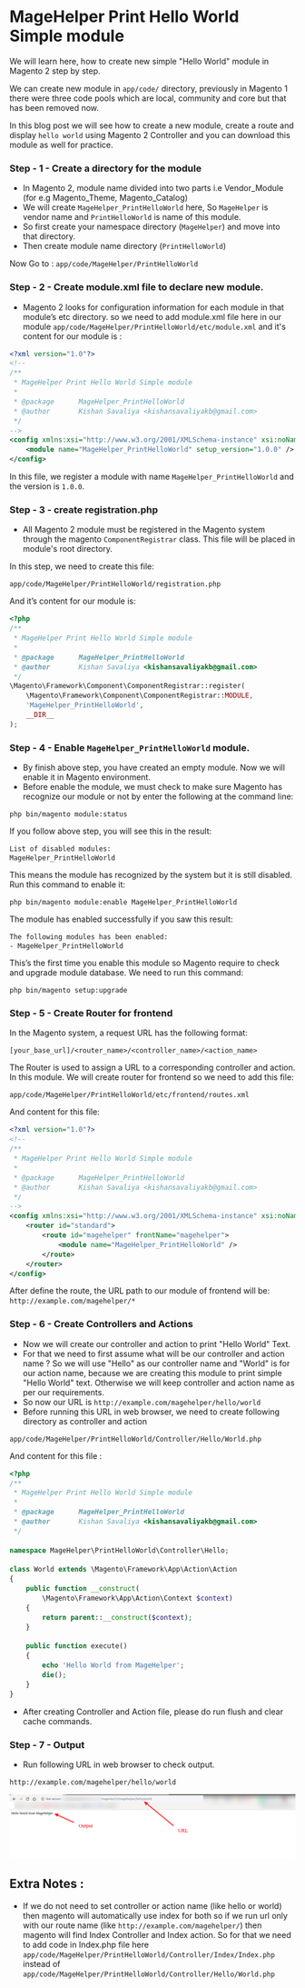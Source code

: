 # MageHelper Print Hello World Simple module

We will learn here, how to create new simple "Hello World" module in Magento 2 step by step.

We can create new module in `app/code/` directory, previously in Magento 1 there were three code pools which are local, community and core but that has been removed now.

In this blog post we will see how to create a new module, create a route and display `hello world` using Magento 2 Controller and you can download this module as well for practice.

### Step - 1 - Create a directory for the module

- In Magento 2, module name divided into two parts i.e Vendor_Module (for e.g Magento_Theme, Magento_Catalog)
- We will create `MageHelper_PrintHelloWorld` here, So `MageHelper` is vendor name and `PrintHelloWorld` is name of this module.
- So first create your namespace directory (`MageHelper`) and move into that directory.
- Then create module name directory (`PrintHelloWorld`)

Now Go to : `app/code/MageHelper/PrintHelloWorld`

### Step - 2 - Create module.xml file to declare new module.

- Magento 2 looks for configuration information for each module in that module’s etc directory. so we need to add module.xml file here in our module `app/code/MageHelper/PrintHelloWorld/etc/module.xml` and it's content for our module is :

~~~ xml
<?xml version="1.0"?>
<!--
/**
 * MageHelper Print Hello World Simple module
 *
 * @package      MageHelper_PrintHelloWorld
 * @author       Kishan Savaliya <kishansavaliyakb@gmail.com>
 */
-->
<config xmlns:xsi="http://www.w3.org/2001/XMLSchema-instance" xsi:noNamespaceSchemaLocation="urn:magento:framework:Module/etc/module.xsd">
	<module name="MageHelper_PrintHelloWorld" setup_version="1.0.0" />
</config>
~~~

In this file, we register a module with name `MageHelper_PrintHelloWorld` and the version is `1.0.0`.

### Step - 3 - create registration.php

- All Magento 2 module must be registered in the Magento system through the magento `ComponentRegistrar` class. This file will be placed in module's root directory.

In this step, we need to create this file:

~~~
app/code/MageHelper/PrintHelloWorld/registration.php
~~~

And it’s content for our module is:

~~~ php
<?php
/**
 * MageHelper Print Hello World Simple module
 *
 * @package      MageHelper_PrintHelloWorld
 * @author       Kishan Savaliya <kishansavaliyakb@gmail.com>
 */
\Magento\Framework\Component\ComponentRegistrar::register(
    \Magento\Framework\Component\ComponentRegistrar::MODULE,
    'MageHelper_PrintHelloWorld',
    __DIR__
);
~~~

### Step - 4 - Enable `MageHelper_PrintHelloWorld` module.

- By finish above step, you have created an empty module. Now we will enable it in Magento environment.
- Before enable the module, we must check to make sure Magento has recognize our module or not by enter the following at the command line:

~~~ 
php bin/magento module:status
~~~

If you follow above step, you will see this in the result:

~~~
List of disabled modules:
MageHelper_PrintHelloWorld
~~~

This means the module has recognized by the system but it is still disabled. Run this command to enable it:

~~~
php bin/magento module:enable MageHelper_PrintHelloWorld
~~~

The module has enabled successfully if you saw this result:

~~~
The following modules has been enabled:
- MageHelper_PrintHelloWorld
~~~

This’s the first time you enable this module so Magento require to check and upgrade module database. We need to run this command:

~~~
php bin/magento setup:upgrade
~~~

### Step - 5 - Create Router for frontend

In the Magento system, a request URL has the following format:

~~~
[your_base_url]/<router_name>/<controller_name>/<action_name>
~~~

The Router is used to assign a URL to a corresponding controller and action. In this module. We will create router for frontend so we need to add this file: 

~~~
app/code/MageHelper/PrintHelloWorld/etc/frontend/routes.xml
~~~

And content for this file:

~~~ xml
<?xml version="1.0"?>
<!--
/**
 * MageHelper Print Hello World Simple module
 *
 * @package      MageHelper_PrintHelloWorld
 * @author       Kishan Savaliya <kishansavaliyakb@gmail.com>
 */
-->
<config xmlns:xsi="http://www.w3.org/2001/XMLSchema-instance" xsi:noNamespaceSchemaLocation="urn:magento:framework:App/etc/routes.xsd">
    <router id="standard">
        <route id="magehelper" frontName="magehelper">
            <module name="MageHelper_PrintHelloWorld" />
        </route>
    </router>
</config>
~~~

After define the route, the URL path to our module of frontend will be: `http://example.com/magehelper/*`

### Step - 6 - Create Controllers and Actions

- Now we will create our controller and action to print "Hello World" Text.
- For that we need to first assume what will be our controller and action name ? So we will use "Hello" as our controller name and "World" is for our action name, because we are creating this module to print simple "Hello World" text. Otherwise we will keep controller and action name as per our requirements.
- So now our URL is `http://example.com/magehelper/hello/world`
- Before running this URL in web browser, we need to create following directory as controller and action

~~~
app/code/MageHelper/PrintHelloWorld/Controller/Hello/World.php 
~~~

And content for this file :

~~~ php
<?php
/**
 * MageHelper Print Hello World Simple module
 *
 * @package      MageHelper_PrintHelloWorld
 * @author       Kishan Savaliya <kishansavaliyakb@gmail.com>
 */

namespace MageHelper\PrintHelloWorld\Controller\Hello;

class World extends \Magento\Framework\App\Action\Action
{
    public function __construct(
        \Magento\Framework\App\Action\Context $context)
    {
        return parent::__construct($context);
    }
     
    public function execute()
    {
        echo 'Hello World from MageHelper';
        die();
    } 
}
~~~

- After creating Controller and Action file, please do run flush and clear cache commands.

### Step - 7 - Output

- Run following URL in web browser to check output.

~~~
http://example.com/magehelper/hello/world
~~~

![MageHelper Print Hello World Simple module output](https://github.com/KishanSavaliya/magehelper-magento2-print-hello-world/blob/master/MageHelper/MageHelper-PrintHelloWorld-Output.png)


## Extra Notes :

- If we do not need to set controller or action name (like hello or world) then magento will automatically use index for both so if we run url only with our route name (like `http://example.com/magehelper/`) then magento will find Index Controller and Index action. So for that we need to add code in Index.php file here `app/code/MageHelper/PrintHelloWorld/Controller/Index/Index.php` instead of `app/code/MageHelper/PrintHelloWorld/Controller/Hello/World.php`

